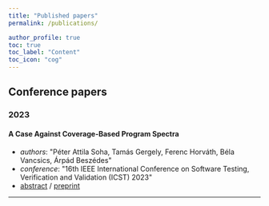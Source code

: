 ```yaml
---
title: "Published papers"
permalink: /publications/

author_profile: true
toc: true
toc_label: "Content"
toc_icon: "cog"
---
```

## Conference papers

### 2023

#### A Case Against Coverage-Based Program Spectra

- *authors*: "Péter Attila Soha, Tamás Gergely, Ferenc Horváth, Béla Vancsics, Árpád Beszédes"
- *conference*: "16th IEEE International Conference on Software Testing, Verification and Validation (ICST) 2023"
- [abstract](http://www.inf.u-szeged.hu/~beszedes/research/SGH23.html) / [preprint](http://www.inf.u-szeged.hu/~beszedes/research/SGH23.pdf)

---